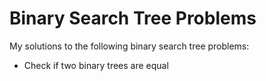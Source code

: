 # Binary Search Tree Problems
My solutions to the following binary search tree problems:
* Check if two binary trees are equal
